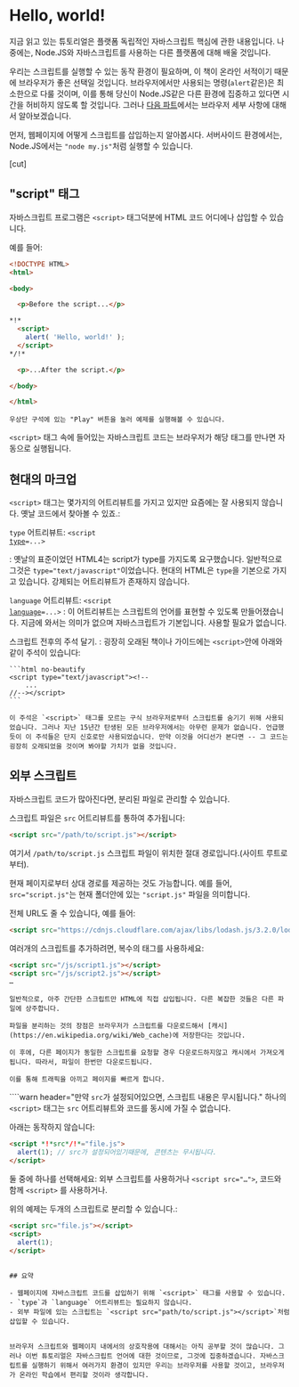 # Hello, world!

지금 읽고 있는 튜토리얼은 플랫폼 독립적인 자바스크립트 핵심에 관한 내용입니다. 나중에는, Node.JS와 자바스크립트를 사용하는 다른 플랫폼에 대해 배울 것입니다.

우리는 스크립트를 실행할 수 있는 동작 환경이 필요하며, 이 책이 온라인 서적이기 때문에 브라우저가 좋은 선택일 것입니다. 브라우저에서만 사용되는 명령(`alert`같은)은 최소한으로 다룰 것이며, 이를 통해 당신이 Node.JS같은 다른 환경에 집중하고 있다면 시간을 허비하지 않도록 할 것입니다. 그러나 [다음 파트](/ui)에서는 브라우저 세부 사항에 대해서 알아보겠습니다.

먼저, 웹페이지에 어떻게 스크립트를 삽입하는지 알아봅시다. 서버사이드 환경에서는, Node.JS에서는  `"node my.js"`처럼 실행할 수 있습니다.


[cut]

## "script" 태그

자바스크립트 프로그램은 `<script>` 태그덕분에 HTML 코드 어디에나 삽입할 수 있습니다.

예를 들어:

```html run height=100
<!DOCTYPE HTML>
<html>

<body>

  <p>Before the script...</p>

*!*
  <script>
    alert( 'Hello, world!' );
  </script>
*/!*

  <p>...After the script.</p>

</body>

</html>
```

```online
우상단 구석에 있는 "Play" 버튼을 눌러 예제를 실행해볼 수 있습니다.
```

`<script>` 태그 속에 들어있는 자바스크립트 코드는 브라우저가 해당 태그를 만나면 자동으로 실행됩니다.

## 현대의 마크업

`<script>` 태그는 몇가지의 어트리뷰트를 가지고 있지만 요즘에는 잘 사용되지 않습니다. 옛날 코드에서 찾아볼 수 있죠.:

 `type` 어트리뷰트: <code>&lt;script <u>type</u>=...&gt;</code>

 : 옛날의 표준이었던 HTML4는 script가 type를 가지도록 요구했습니다. 일반적으로 그것은 `type="text/javascript"`이었습니다. 현대의 HTML은 `type`을 기본으로 가지고 있습니다. 강제되는 어트리뷰트가 존재하지 않습니다.

 `language` 어트리뷰트: <code>&lt;script <u>language</u>=...&gt;</code>
  : 이 어트리뷰트는 스크립트의 언어를 표현할 수 있도록 만들어졌습니다. 지금에 와서는 의미가 없으며 자바스크립트가 기본입니다. 사용할 필요가 없습니다.

스크립트 전후의 주석 달기.
: 굉장히 오래된 책이나 가이드에는 `<script>`안에 아래와 같이 주석이 있습니다:

    ```html no-beautify
    <script type="text/javascript"><!--
        ...
    //--></script>
    ```

    이 주석은 `<script>` 태그를 모르는 구식 브라우저로부터 스크립트를 숨기기 위해 사용되었습니다. 그러나 지난 15년간 탄생된 모든 브라우저에서는 아무런 문제가 없습니다. 언급했듯이 이 주석들은 단지 신호로만 사용되었습니다. 만약 이것을 어디선가 본다면 -- 그 코드는 굉장히 오래되었을 것이며 봐야할 가치가 없을 것입니다.


## 외부 스크립트

자바스크립트 코드가 많아진다면, 분리된 파일로 관리할 수 있습니다.

스크립트 파일은 `src` 어트리뷰트를 통하여 추가됩니다:

```html
<script src="/path/to/script.js"></script>
```

여기서 `/path/to/script.js` 스크립트 파일이 위치한 절대 경로입니다.(사이트 루트로부터).

현재 페이지로부터 상대 경로를 제공하는 것도 가능합니다. 예를 들어, `src="script.js"`는 현재 폴더안에 있는 `"script.js"` 파일을 의미합니다.

전체 URL도 줄 수 있습니다, 예를 들어:

```html
<script src="https://cdnjs.cloudflare.com/ajax/libs/lodash.js/3.2.0/lodash.js"></script>
```

여러개의 스크립트를 추가하려면, 복수의 태그를 사용하세요:

```html
<script src="/js/script1.js"></script>
<script src="/js/script2.js"></script>
…
```

```smart
일반적으로, 아주 간단한 스크립트만 HTML에 직접 삽입됩니다. 다른 복잡한 것들은 다른 파일에 상주합니다.

파일을 분리하는 것의 장점은 브라우저가 스크립트를 다운로드해서 [캐시](https://en.wikipedia.org/wiki/Web_cache)에 저장한다는 것입니다.

이 후에, 다른 페이지가 동일한 스크립트를 요청할 경우 다운로드하지않고 캐시에서 가져오게됩니다. 따라서, 파일이 한번만 다운로드됩니다.

이를 통해 트래픽을 아끼고 페이지를 빠르게 합니다.
```

````warn header="만약 `src`가 설정되어있으면, 스크립트 내용은 무시됩니다."
하나의 `<script>` 태그는 `src` 어트리뷰트와 코드를 동시에 가질 수 없습니다.

아래는 동작하지 않습니다:

```html
<script *!*src*/!*="file.js">
  alert(1); // src가 설정되어있기때문에, 콘텐츠는 무시됩니다.
</script>
```

둘 중에 하나를 선택해세요: 외부 스크립트를 사용하거나 `<script src="…">`, 코드와 함께  `<script>` 를 사용하거나.

위의 예제는 두개의 스크립트로 분리할 수 있습니다.:

```html
<script src="file.js"></script>
<script>
  alert(1);
</script>
```
````

## 요약

- 웹페이지에 자바스크립트 코드를 삽입하기 위해 `<script>` 태그를 사용할 수 있습니다.
- `type`과 `language` 어트리뷰트는 필요하지 않습니다.
- 외부 파일에 있는 스크립트는 `<script src="path/to/script.js"></script>`처럼 삽입할 수 있습니다.


브라우저 스크립트와 웹페이지 내에서의 상호작용에 대해서는 아직 공부할 것이 많습니다. 그러나 이번 튜토리얼은 자바스크립트 언어에 대한 것이므로, 그것에 집중하겠습니다. 자바스크립트를 실행하기 위해서 여러가지 환경이 있지만 우리는 브라우저를 사용할 것이고, 브라우저가 온라인 학습에서 편리할 것이라 생각합니다.
